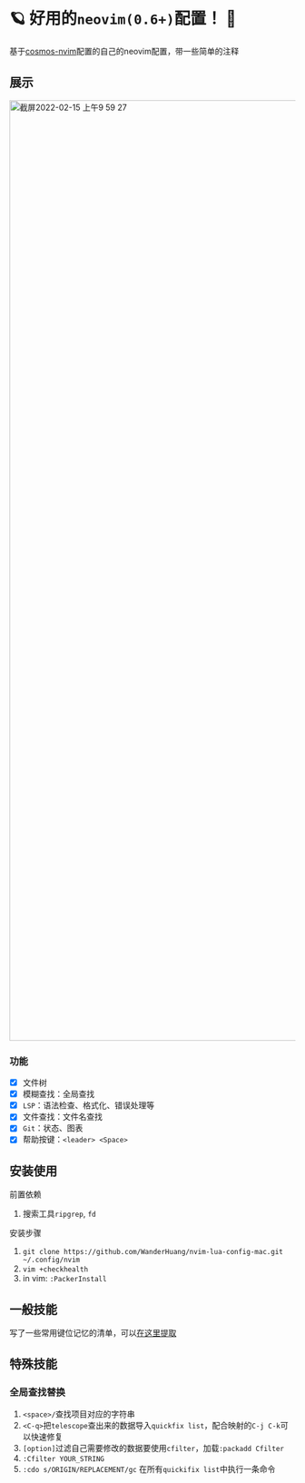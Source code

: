 # 🪐 好用的`neovim(0.6+)`配置！ 🚀

基于[cosmos-nvim](https://github.com/yetone/cosmos-nvim)配置的自己的neovim配置，带一些简单的注释

## 展示

<img width="1657" alt="截屏2022-02-15 上午9 59 27" src="https://user-images.githubusercontent.com/18475942/153978311-2088edab-dc6f-40b5-88ef-12f1baf1363d.png">

### 功能

- [x] 文件树
- [x] 模糊查找：全局查找
- [x] `LSP`：语法检查、格式化、错误处理等
- [x] 文件查找：文件名查找
- [x] `Git`：状态、图表
- [x] 帮助按键：`<leader> <Space>`

## 安装使用

前置依赖

1. 搜索工具`ripgrep`, `fd`

安装步骤

1. `git clone https://github.com/WanderHuang/nvim-lua-config-mac.git ~/.config/nvim`
2. `vim +checkhealth`
3. in vim: `:PackerInstall`

## 一般技能

写了一些常用键位记忆的清单，可以[在这里提取](./vim.keys.md)

## 特殊技能

### 全局查找替换

1. `<space>/`查找项目对应的字符串
2. `<C-q>`把`telescope`查出来的数据导入`quickfix list`，配合映射的`C-j C-k`可以快速修复
3. `[option]`过滤自己需要修改的数据要使用`cfilter`，加载`:packadd Cfilter`
4. `:Cfilter YOUR_STRING`
5. `:cdo s/ORIGIN/REPLACEMENT/gc` 在所有`quickifix list`中执行一条命令


